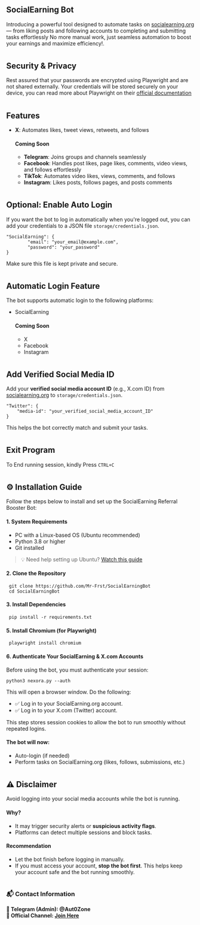 ## SocialEarning Bot
  Introducing a powerful tool designed to automate tasks on [socialearning.org](https://socialearning.org/) — from liking posts and following accounts to completing and submitting tasks effortlessly
  No more manual work, just seamless automation to boost your earnings and maximize efficiency!.
# 
## Security & Privacy  
Rest assured that your passwords are encrypted using Playwright and are not shared externally. Your credentials will be stored securely on your device, you can read more about Playwright on their [official documentation](https://playwright.dev/docs/auth#authentication)
#
## Features
- **X**: Automates likes, tweet views, retweets, and follows
  #### **Coming Soon**
  - **Telegram**: Joins groups and channels seamlessly
  - **Facebook**: Handles post likes, page likes, comments, video views, and follows effortlessly
  - **TikTok**: Automates video likes, views, comments, and follows
  - **Instagram**: Likes posts, follows pages, and posts comments
#
## Optional: Enable Auto Login
  If you want the bot to log in automatically when you're logged out, you can add your credentials to a JSON file `storage/credentials.json`.
  ```
  "SocialEarning": {
          "email": "your_email@example.com",
          "password": "your_password"
  }
  ```
  Make sure this file is kept private and secure.
#
## Automatic Login Feature  
The bot supports automatic login to the following platforms:
- SocialEarning
  #### Coming Soon
    - X
    - Facebook
    - Instagram
#
## Add Verified Social Media ID
Add your **verified social media account ID** (e.g., X.com ID) from [socialearning.org](https://socialearning.org/) to `storage/credentials.json`.  
```
"Twitter": {
    "media-id": "your_verified_social_media_account_ID"
}
```
This helps the bot correctly match and submit your tasks.
#
## Exit Program  
To End running session, kindly Press `CTRL+C`
#
## ⚙️ Installation Guide
  Follow the steps below to install and set up the SocialEarning Referral Booster Bot:
  #### 1. System Requirements
  - PC with a Linux-based OS (Ubuntu recommended)
  - Python 3.8 or higher
  - Git installed
 > 💡 Need help setting up Ubuntu? [Watch this guide](https://youtu.be/FdsB5gTVMTk?si=fqH01fVLkkhDhScg)

  #### 2. Clone the Repository  
     git clone https://github.com/Mr-Frst/SocialEarningBot
     cd SocialEarningBot
  #### 3. Install Dependencies
     pip install -r requirements.txt
  #### 5. Install Chromium (for Playwright)
     playwright install chromium
  #### 6. Authenticate Your SocialEarning & X.com Accounts
  Before using the bot, you must authenticate your session:
  ```
  python3 nexora.py --auth
  ```
  This will open a browser window. Do the following:
  - ✅ Log in to your SocialEarning.org account.
  - ✅ Log in to your X.com (Twitter) account.
  
  This step stores session cookies to allow the bot to run smoothly without repeated logins.
  #### The bot will now:
  - Auto-login (if needed)
  - Perform tasks on SocialEarning.org (likes, follows, submissions, etc.)
#
## ⚠️ Disclaimer
Avoid logging into your social media accounts while the bot is running.  
  #### Why?
  - It may trigger security alerts or **suspicious activity flags**.
  - Platforms can detect multiple sessions and block tasks.
  #### Recommendation
  - Let the bot finish before logging in manually.
  - If you must access your account, **stop the bot first**.
This helps keep your account safe and the bot running smoothly.
#
### 📬 Contact Information
**🔹 Telegram (Admin): @Aut0Zone**  
**🔹 Official Channel: [Join Here](https://t.me/+gMgslTRT83hjZjlk)**
